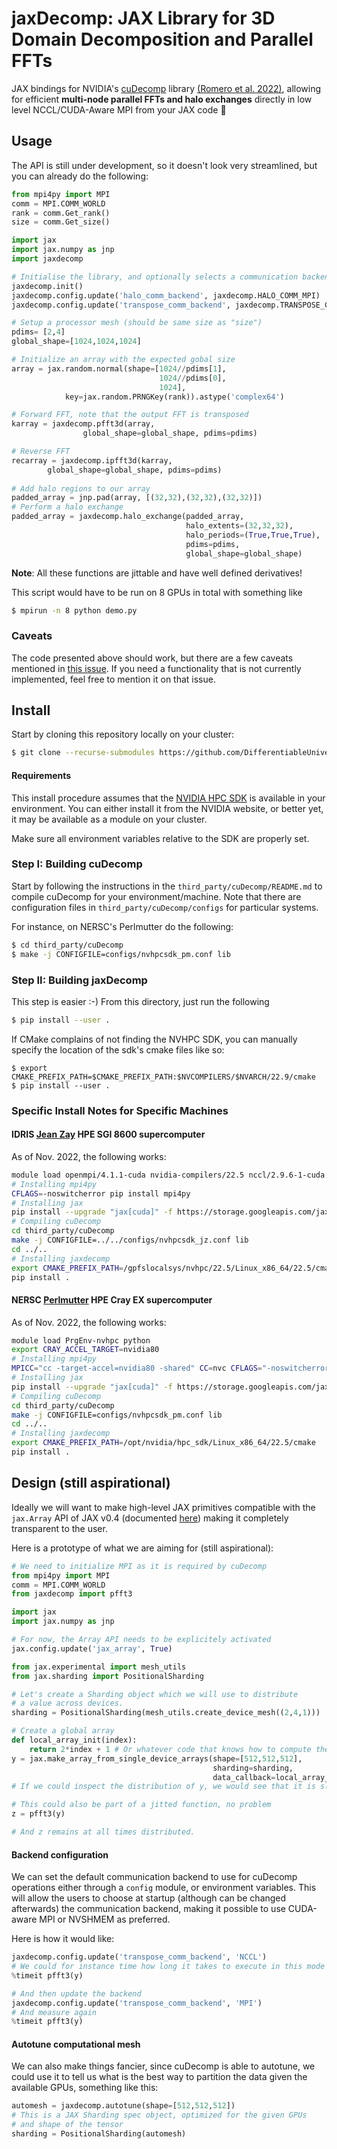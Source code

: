 # jaxDecomp: JAX Library for 3D Domain Decomposition and Parallel FFTs
JAX bindings for NVIDIA's [cuDecomp](https://nvidia.github.io/cuDecomp/index.html) library [(Romero et al. 2022)](https://dl.acm.org/doi/abs/10.1145/3539781.3539797), allowing for efficient **multi-node parallel FFTs and halo exchanges** directly in low level NCCL/CUDA-Aware MPI from your JAX code :tada:

## Usage

The API is still under development, so it doesn't look very streamlined, but you
can already do the following:
```python
from mpi4py import MPI
comm = MPI.COMM_WORLD
rank = comm.Get_rank()
size = comm.Get_size()

import jax
import jax.numpy as jnp
import jaxdecomp

# Initialise the library, and optionally selects a communication backend (defaults to NCCL)
jaxdecomp.init()
jaxdecomp.config.update('halo_comm_backend', jaxdecomp.HALO_COMM_MPI)
jaxdecomp.config.update('transpose_comm_backend', jaxdecomp.TRANSPOSE_COMM_MPI_A2A)

# Setup a processor mesh (should be same size as "size")
pdims= [2,4]
global_shape=[1024,1024,1024]

# Initialize an array with the expected gobal size
array = jax.random.normal(shape=[1024//pdims[1], 
                                 1024//pdims[0], 
                                 1024], 
            key=jax.random.PRNGKey(rank)).astype('complex64')

# Forward FFT, note that the output FFT is transposed
karray = jaxdecomp.pfft3d(array, 
                global_shape=global_shape, pdims=pdims)

# Reverse FFT
recarray = jaxdecomp.ipfft3d(karray, 
        global_shape=global_shape, pdims=pdims)
        
# Add halo regions to our array
padded_array = jnp.pad(array, [(32,32),(32,32),(32,32)])
# Perform a halo exchange
padded_array = jaxdecomp.halo_exchange(padded_array,
                                       halo_extents=(32,32,32),
                                       halo_periods=(True,True,True),
                                       pdims=pdims,
                                       global_shape=global_shape)
```
**Note**: All these functions are jittable and have well defined derivatives!

This script would have to be run on 8 GPUs in total with something like
```bash
$ mpirun -n 8 python demo.py
```

### Caveats

The code presented above should work, but there are a few caveats mentioned in [this issue](https://github.com/DifferentiableUniverseInitiative/jaxDecomp/issues/1). If you need a functionality that is not currently implemented, feel free to mention it on that issue. 

## Install

Start by cloning this repository locally on your cluster:
```bash
$ git clone --recurse-submodules https://github.com/DifferentiableUniverseInitiative/jaxDecomp
```

#### Requirements

This install procedure assumes that the [NVIDIA HPC SDK](https://developer.nvidia.com/hpc-sdk) is available in your environment. You can either install it from the NVIDIA website, or better yet, it may be available as a module on your cluster.

Make sure all environment variables relative to the SDK are properly set.

### Step I: Building cuDecomp

Start by following the instructions in the `third_party/cuDecomp/README.md` to compile 
cuDecomp for your environment/machine. 
Note that there are configuration files in `third_party/cuDecomp/configs` for particular systems.

For instance, on NERSC's Perlmutter do the following:
```bash
$ cd third_party/cuDecomp
$ make -j CONFIGFILE=configs/nvhpcsdk_pm.conf lib
```

### Step II: Building jaxDecomp

This step is easier :-) From this directory, just run the following
```bash
$ pip install --user .
```
If CMake complains of not finding the NVHPC SDK, you can manually specify the location
of the sdk's cmake files like so:
```
$ export CMAKE_PREFIX_PATH=$CMAKE_PREFIX_PATH:$NVCOMPILERS/$NVARCH/22.9/cmake
$ pip install --user .
```

### Specific Install Notes for Specific Machines

#### IDRIS [Jean Zay](http://www.idris.fr/eng/jean-zay/cpu/jean-zay-cpu-hw-eng.html) HPE SGI 8600 supercomputer

As of Nov. 2022, the following works:
```bash
module load openmpi/4.1.1-cuda nvidia-compilers/22.5 nccl/2.9.6-1-cuda python/3.10.4 cmake
# Installing mpi4py
CFLAGS=-noswitcherror pip install mpi4py
# Installing jax
pip install --upgrade "jax[cuda]" -f https://storage.googleapis.com/jax-releases/jax_cuda_releases.html
# Compiling cuDecomp
cd third_party/cuDecomp
make -j CONFIGFILE=../../configs/nvhpcsdk_jz.conf lib
cd ../..
# Installing jaxdecomp
export CMAKE_PREFIX_PATH=/gpfslocalsys/nvhpc/22.5/Linux_x86_64/22.5/cmake
pip install .
```

#### NERSC [Perlmutter](https://docs.nersc.gov/systems/perlmutter/architecture/) HPE Cray EX supercomputer

As of Nov. 2022, the following works:
```bash
module load PrgEnv-nvhpc python
export CRAY_ACCEL_TARGET=nvidia80
# Installing mpi4py
MPICC="cc -target-accel=nvidia80 -shared" CC=nvc CFLAGS="-noswitcherror" pip install --force --no-cache-dir --no-binary=mpi4py mpi4py
# Installing jax
pip install --upgrade "jax[cuda]" -f https://storage.googleapis.com/jax-releases/jax_cuda_releases.html
# Compiling cuDecomp
cd third_party/cuDecomp
make -j CONFIGFILE=configs/nvhpcsdk_pm.conf lib
cd ../..
# Installing jaxdecomp
export CMAKE_PREFIX_PATH=/opt/nvidia/hpc_sdk/Linux_x86_64/22.5/cmake
pip install .
```

## Design (still aspirational)

Ideally we will want to make high-level JAX primitives compatible with the `jax.Array` API of JAX v0.4 (documented [here](https://jax.readthedocs.io/en/latest/_autosummary/jax.numpy.array.html)) making it completely transparent to the user.


Here is a prototype of what we are aiming for (still aspirational):
```python
# We need to initialize MPI as it is required by cuDecomp
from mpi4py import MPI
comm = MPI.COMM_WORLD
from jaxdecomp import pfft3

import jax
import jax.numpy as jnp

# For now, the Array API needs to be explicitely activated
jax.config.update('jax_array', True)

from jax.experimental import mesh_utils
from jax.sharding import PositionalSharding

# Let's create a Sharding object which we will use to distribute
# a value across devices.
sharding = PositionalSharding(mesh_utils.create_device_mesh((2,4,1)))

# Create a global array
def local_array_init(index):
    return 2*index + 1 # Or whatever code that knows how to compute the array's global value at 'index'
y = jax.make_array_from_single_device_arrays(shape=[512,512,512],
                                             sharding=sharding,
                                             data_callback=local_array_init)
# If we could inspect the distribution of y, we would see that it is sliced in 2 along x, and 4 along y

# This could also be part of a jitted function, no problem
z = pfft3(y)

# And z remains at all times distributed.
```

#### Backend configuration

We can set the default communication backend to use for cuDecomp operations either through a `config` module, or environment variables. This will allow the users to choose at startup (although can be changed afterwards) the communication backend, making it possible to use CUDA-aware MPI or NVSHMEM as preferred.

Here is how it would like:
```python
jaxdecomp.config.update('transpose_comm_backend', 'NCCL')
# We could for instance time how long it takes to execute in this mode
%timeit pfft3(y)

# And then update the backend 
jaxdecomp.config.update('transpose_comm_backend', 'MPI')
# And measure again
%timeit pfft3(y)
```

#### Autotune computational mesh

We can also make things fancier, since cuDecomp is able to autotune, we could use it to tell us what is the best way to partition the data given the available GPUs, something like this:
```python
automesh = jaxdecomp.autotune(shape=[512,512,512]) 
# This is a JAX Sharding spec object, optimized for the given GPUs 
# and shape of the tensor
sharding = PositionalSharding(automesh)
```
